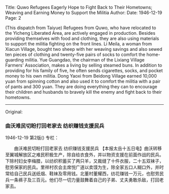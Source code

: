 Title: Quwo Refugees Eagerly Hope to Fight Back to Their Hometowns; Weaving and Earning Money to Support the Militia
Author:
Date: 1946-12-19
Page: 2

(This dispatch from Taiyue) Refugees from Quwo, who have relocated to the Yicheng Liberated Area, are actively engaged in production. Besides providing themselves with food and clothing, they are also using materials to support the militia fighting on the front lines. Li Meila, a woman from Xiacun Village, bought two sheep with her weaving savings and also sewed ten pieces of clothing and twenty-five pairs of socks to comfort the home-guarding militia. Yue Guangdao, the chairman of the Lixiang Village Farmers' Association, makes a living by selling steamed buns. In addition to providing for his family of five, he often sends cigarettes, socks, and pocket money to his own militia. Dong Yaoxi from Beidong Village earned 10,000 yuan from spinning cotton and also used it to comfort the militia with a pair of pants and 300 yuan. They are doing everything they can to encourage their children and husbands to bravely kill the enemy and fight back to their hometowns.



<hr /> 

Original: 


### 曲沃难民切盼打回老家去  纺织赚钱支援民兵

1946-12-19
第2版()
专栏：

　　曲沃难民切盼打回老家去
    纺织赚钱支援民兵
    【本报太岳十五日电】曲沃转移至翼城解放区之难民积极生产，除自给衣食外，并以物资支援在前面作战的民兵。下除村妇女李梅腊，以纺织积蓄买了两只羊，又裁缝了十件衣服，二十五双袜子，慰劳保家的民兵。里祥村农会主席悦广道以卖馍为生，除全家五口人糊口外，并时常给自己民兵送纸烟、鞋袜及零用钱。北董村董耀西，纺花赚钱一万元，也慰劳民兵一条裤子及三百元。他们尽一切力量鼓舞着自己的子弟、丈夫勇敢杀敌，打回老家去。

